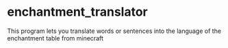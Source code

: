 # enchantment_translator
This program lets you translate words or sentences into the language of the enchantment table from minecraft
